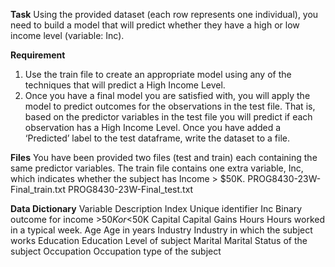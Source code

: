 **Task**
Using the provided dataset (each row represents one individual), you need to build a model that will predict whether they have a high or low income level (variable: Inc).

**Requirement**
1.	Use the train file to create an appropriate model using any of the techniques that will predict a High Income Level.
2.	Once you have a final model you are satisfied with, you will apply the model to predict outcomes for the observations in the test file. That is, based on the predictor variables in the test file you will predict if each observation has a High Income Level. Once you have added a ‘Predicted’ label to the test dataframe, write the dataset to a file.

**Files**
You have been provided two files (test and train) each containing the same predictor variables. The train file contains one extra variable, Inc, which indicates whether the subject has Income >
$50K.
PROG8430-23W-Final_train.txt
 PROG8430-23W-Final_test.txt

**Data Dictionary**
Variable	Description
Index	Unique identifier
Inc	Binary outcome for income >$50K or <$50K
Capital	Capital Gains
Hours	Hours worked in a typical week.
Age	Age in years
Industry	Industry in which the subject works
Education	Education Level of subject
Marital	Marital Status of the subject
Occupation	Occupation type of the subject


